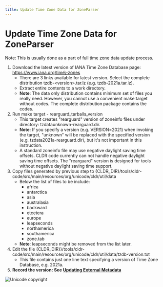 ```yaml
---
title: Update Time Zone Data for ZoneParser
---
```


# Update Time Zone Data for ZoneParser

Note: This is usually done as a part of full time zone data update process.

1. Download the latest version of IANA Time Zone Database page: https://www.iana.org/time\-zones
    - There are 3 links available for latest version. Select the complete distribution tzdb\-\<version\>.tar.lz (e.g. tzdb\-2021a.tar.lz).
    - Extract entire contents to a work directory.
    - **Note**: The data only distribution contains minimum set of files you really need. However, you cannot use a convenient make target without codes. The complete distribution package contains the codes.
2. Run make target \- rearguard\_tarballs\_version
    - This target creates "rearguard" version of zoneinfo files under directory: tzdataunknown\-rearguard.dir.
    - **Note**: If you specify a version (e.g. VERSION\=2021\) when invoking the target, "unknown" will be replaced with the specified version (e.g. tzdata2021a\-rearguard.dir), but it's not important in this instruction.
    - A standard zoneinfo file may use negative daylight saving time offsets. CLDR code currently can not handle negative daylight saving time offsets. The "rearguard" version is designed for tools without negative daylight saving time support.
3. Copy files generated by previous step to {CLDR\_DIR}/tools/cldr\-code/src/main/resources/org/unicode/cldr/util/data
    - Below the list of files to be include:
        - africa
        - antarctica
        - asia
        - australasia
        - backward
        - etcetera
        - europe
        - leapseconds
        - northamerica
        - southamerica
        - zone.tab
    - **Note**: leapseconds might be removed from the list later.
4. Edit the file {CLDR\_DIR}}/tools/cldr\-code/src/main/resources/org/unicode/cldr/util/data/tzdb\-version.txt
    - This file contains just one line text specifying a version of Time Zone Database, e.g. 2021a.
5. **Record the version: See** [**Updating External Metadata**](https://cldr.unicode.org/development/updating-codes/external-version-metadata)

![Unicode copyright](https://www.unicode.org/img/hb_notice.gif)